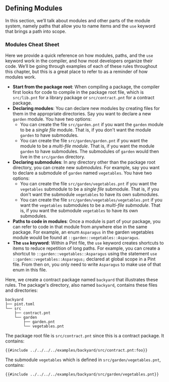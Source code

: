 ## Defining Modules

In this section, we’ll talk about modules and other parts of the module system, namely paths that
allow you to name items and the `use` keyword that brings a path into scope.

### Modules Cheat Sheet

Here we provide a quick reference on how modules, paths, and the `use` keyword work in the compiler,
and how most developers organize their code. We’ll be going through examples of each of these rules
throughout this chapter, but this is a great place to refer to as a reminder of how modules work.

- **Start from the package root**: When compiling a package, the compiler first looks for code to
  compile in the package root file, which is ` src/lib.pnt` for a library package or
  `src/contract.pnt` for a contract package.
- **Declaring modules**: You can declare new modules by creating files for them in the appropriate
  directories. Say you want to declare a new `garden` module. You have two options:
  - You can create the file `src/garden.pnt` if you want the `garden` module to be a _single file_
    module. That is, if you don't want the module `garden` to have submodules.
  - You can create the file `src/garden/garden.pnt` if you want the module to be a _multi-file
    module_. That is, if you want the module `garden` to have submodules. The submodules of `garden`
    would then live in the `src/garden` directory.
- **Declaring submodules**: In any directory other than the package root directory, you can create
  new _submodules_. For example, say you want to declare a submodule of `garden` named `vegetables`.
  You have two options:
  - You can create the file `src/garden/vegetables.pnt` if you want the `vegetables` submodule to be
    a _single file_ submodule. That is, if you don't want the submodule `vegetables` to have its own
    submodules.
  - You can create the file `src/garden/vegetables/vegetables.pnt` if you want the `vegetables`
    submodules to be a _multi-file submodule_. That is, if you want the submodule `vegetables` to
    have its own submodules.
- **Paths to code in modules**: Once a module is part of your package, you can refer to code in that
  module from anywhere else in the same package. For example, an enum `Asparagus` in the garden
  vegetables module would be found at `::garden::vegetables::Asparagus`.
- **The `use` keyword**: Within a Pint file, the `use` keyword creates shortcuts to items to reduce
  repetition of long paths. For example, you can create a shortcut to
  `::garden::vegetables::Asparagus` using the statement `use ::garden::vegetables::Asparagus;`
  declared at global scope in a Pint file. From then on, you only need to write `Asparagus` to make
  use of that enum in this file.

Here, we create a contract package named `backyard` that illustrates these rules. The package's
directory, also named `backyard`, contains these files and directories:

```console
backyard
├── pint.toml
└── src
    ├── contract.pnt
    └── garden
        ├── garden.pnt
        └── vegetables.pnt
```

The package root file is `src/contract.pnt` since this is a contract package. It contains:

```pint
{{#include ../../../../examples/backyard/src/contract.pnt:foo}}
```

The submodule `vegetables` which is defined in `src/garden/vegetables.pnt`, contains:

```pint
{{#include ../../../../examples/backyard/src/garden/vegetables.pnt}}
```
